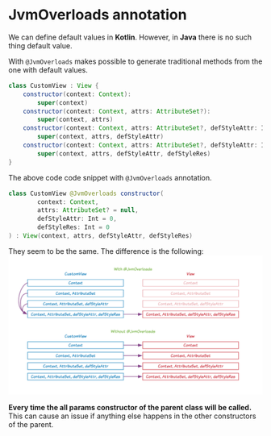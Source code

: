 # JvmOverloads annotation

We can define default values in **Kotlin**. However, in **Java** there is no such thing default value.

With `@JvmOverloads` makes possible to generate traditional methods from the one with default values.


```java
class CustomView : View {
    constructor(context: Context):
        super(context)
    constructor(context: Context, attrs: AttributeSet?):
        super(context, attrs)
    constructor(context: Context, attrs: AttributeSet?, defStyleAttr: Int):
        super(context, attrs, defStyleAttr)
    constructor(context: Context, attrs: AttributeSet?, defStyleAttr: Int, defStyleRes: Int):
        super(context, attrs, defStyleAttr, defStyleRes)
}
```


The above code code snippet with `@JvmOverloads` annotation.
```java
class CustomView @JvmOverloads constructor(
        context: Context,
        attrs: AttributeSet? = null,
        defStyleAttr: Int = 0,
        defStyleRes: Int = 0
) : View(context, attrs, defStyleAttr, defStyleRes)
```

They seem to be the same. The difference is the following:
![difference](./pictures/jvmOverloads.png)

**Every time the all params constructor of the parent class will be called.** This can cause an issue if anything else happens in the other constructors of the parent. 

